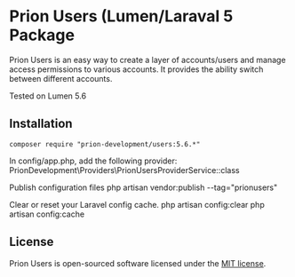 # Prion Users (Lumen/Laraval 5 Package

Prion Users is an easy way to create a layer of accounts/users and manage access permissions to various accounts. It provides the ability switch between different accounts.

Tested on Lumen 5.6

## Installation

`composer require "prion-development/users:5.6.*"`

In config/app.php, add the following provider:
PrionDevelopment\Providers\PrionUsersProviderService::class

Publish configuration files
php artisan vendor:publish --tag="prionusers"

Clear or reset your Laravel config cache.
php artisan config:clear
php artisan config:cache


## License

Prion Users is open-sourced software licensed under the [MIT license](http://opensource.org/licenses/MIT).
